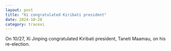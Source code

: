 ```yaml
---
layout: post
title: "Xi congratulated Kiribati president"
date: 2024-10-28
category: tracexi
---
```


On 10/27, Xi Jinping congratulated Kiribati president, Taneti Maamau, on his re-election.
